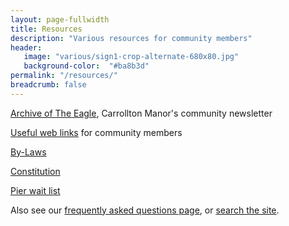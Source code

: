 ```yaml
---
layout: page-fullwidth
title: Resources
description: "Various resources for community members"
header:
   image: "various/sign1-crop-alternate-680x80.jpg"
   background-color:  "#ba8b3d"
permalink: "/resources/"
breadcrumb: false
---
```

<a href="/eagle-archive/">Archive of The Eagle</a>, Carrollton Manor's community newsletter

<a href="/links/">Useful web links</a> for community members 

<a href="/by-laws/">By-Laws</a>

<a href="/constitution/">Constitution</a>

<a href="/pier-wait-list/">Pier wait list</a>

Also see our <a href="/faq/">frequently asked questions page</a>, or <a href="/search/">search the site</a>.